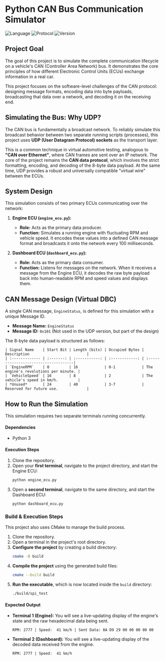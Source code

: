 # Python CAN Bus Communication Simulator

![Language](https://img.shields.io/badge/Language-Python-blue.svg)
![Protocol](https://img.shields.io/badge/Protocol-CAN%20(Simulated)-orange.svg)
![Version](https://img.shields.io/badge/Version-1.0-brightgreen.svg)

## Project Goal

The goal of this project is to simulate the complete communication lifecycle on a vehicle's CAN (Controller Area Network) bus. It demonstrates the core principles of how different Electronic Control Units (ECUs) exchange information in a real car.

This project focuses on the software-level challenges of the CAN protocol: designing message formats, encoding data into byte payloads, broadcasting that data over a network, and decoding it on the receiving end.

## Simulating the Bus: Why UDP?

The CAN bus is fundamentally a broadcast network. To reliably simulate this broadcast behavior between two separate running scripts (processes), this project uses **UDP (User Datagram Protocol) sockets** as the transport layer.

This is a common technique in virtual automotive testing, analogous to **"CAN over Ethernet"**, where CAN frames are sent over an IP network. The core of the project remains the **CAN data protocol**, which involves the strict formatting, encoding, and decoding of the 8-byte data payload. At the same time, UDP provides a robust and universally compatible "virtual wire" between the ECUs.

## System Design

This simulation consists of two primary ECUs communicating over the network:

1.  **Engine ECU (`engine_ecu.py`):**
    * **Role:** Acts as the primary data producer.
    * **Function:** Simulates a running engine with fluctuating RPM and vehicle speed. It encodes these values into a defined CAN message format and broadcasts it onto the network every 100 milliseconds.

2.  **Dashboard ECU (`dashboard_ecu.py`):**
    * **Role:** Acts as the primary data consumer.
    * **Function:** Listens for messages on the network. When it receives a message from the Engine ECU, it decodes the raw byte payload back into human-readable RPM and speed values and displays them.

## CAN Message Design (Virtual DBC)

A single CAN message, `EngineStatus`, is defined for this simulation with a unique Message ID.

* **Message Name:** `EngineStatus`
* **Message ID:** `0x101` (Not used in the UDP version, but part of the design)

The 8-byte data payload is structured as follows:
```
| Signal Name    | Start Bit | Length (bits) | Occupied Bytes | Description                          |
| :------------- | :-------: | :-----------: | :------------: | :------------------------------------|   
| `EngineRPM`    | 0         | 16            | 0-1            | The engine's revolutions per minute. |
| `VehicleSpeed` | 16        | 8             | 2              | The vehicle's speed in km/h.         |
| *Unused*       | 24        | 40            | 3-7            | Reserved for future use.             |
```

## How to Run the Simulation

This simulation requires two separate terminals running concurrently.

#### Dependencies
* Python 3

#### Execution Steps
1.  Clone the repository.
2.  Open your **first terminal**, navigate to the project directory, and start the Engine ECU:
    ```bash
    python engine_ecu.py
    ```
3.  Open a **second terminal**, navigate to the same directory, and start the Dashboard ECU:
    ```bash
    python dashboard_ecu.py
    ```

### Build & Execution Steps

This project also uses CMake to manage the build process.

1.  Clone the repository.
2.  Open a terminal in the project's root directory.
3.  **Configure the project** by creating a build directory:
    ```bash
    cmake -B build
    ```
4.  **Compile the project** using the generated build files:
    ```bash
    cmake --build build
    ```
5.  **Run the executable**, which is now located inside the `build` directory:
    ```bash
    ./build/spi_test

#### Expected Output

* **Terminal 1 (Engine):** You will see a live-updating display of the engine's state and the raw hexadecimal data being sent.
    ```
    RPM: 2777 | Speed:  41 km/h | Sent Data: 0A D9 29 00 00 00 00 00
    ```
* **Terminal 2 (Dashboard):** You will see a live-updating display of the decoded data received from the engine.
    ```
    RPM: 2777 | Speed:  41 km/h
    ```


